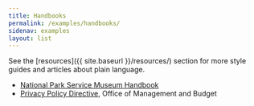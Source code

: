 ```yaml
---
title: Handbooks
permalink: /examples/handbooks/
sidenav: examples
layout: list
---
```


See the [resources]({{ site.baseurl }}/resources/) section for more style guides and articles about plain language.

- [National Park Service Museum Handbook](https://www.nps.gov/museum/publications/MHII/MHII.pdf)
- [Privacy Policy Directive](https://obamawhitehouse.archives.gov/omb/memoranda_m99-18/), Office of Management and Budget

